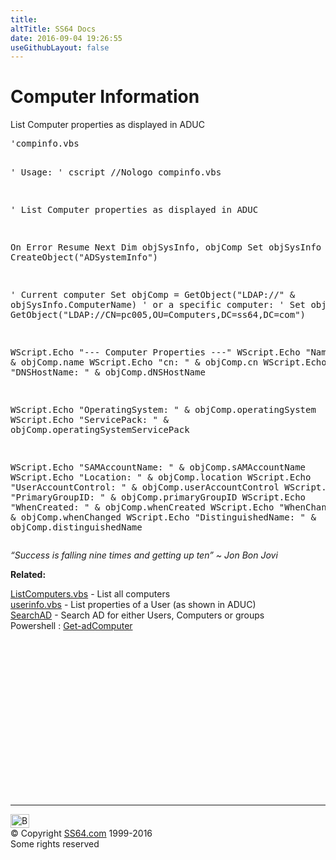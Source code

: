 ```yaml
---
title:
altTitle: SS64 Docs
date: 2016-09-04 19:26:55
useGithubLayout: false
---
```

<!-- #BeginLibraryItem "/Library/head_vbsyntax.lbi" --><!-- #EndLibraryItem --><h1>Computer Information</h1> 
<p>List Computer properties as displayed in ADUC</p>
<pre>'compinfo.vbs

' Usage:
'        cscript //Nologo compinfo.vbs

' List Computer properties as displayed in ADUC

On Error Resume Next
Dim objSysInfo, objComp
Set objSysInfo = CreateObject("ADSystemInfo")

' Current computer
Set objComp = GetObject("LDAP://" &amp; objSysInfo.ComputerName)
 ' or a specific computer:
 ' Set objComp = GetObject("LDAP://CN=pc005,OU=Computers,DC=ss64,DC=com")

WScript.Echo "--- Computer Properties ---"
WScript.Echo "Name: " &amp; objComp.name
WScript.Echo "cn: " &amp; objComp.cn
WScript.Echo "DNSHostName: " &amp; objComp.dNSHostName

WScript.Echo "OperatingSystem: " &amp; objComp.operatingSystem
WScript.Echo "ServicePack: " &amp; objComp.operatingSystemServicePack

WScript.Echo "SAMAccountName: " &amp; objComp.sAMAccountName
WScript.Echo "Location: " &amp; objComp.location
WScript.Echo "UserAccountControl: " &amp; objComp.userAccountControl
WScript.Echo "PrimaryGroupID: " &amp; objComp.primaryGroupID
WScript.Echo "WhenCreated: " &amp; objComp.whenCreated
WScript.Echo "WhenChanged: " &amp; objComp.whenChanged
WScript.Echo "DistinguishedName: " &amp; objComp.distinguishedName</pre>
<p class="quote"><i>“Success is falling nine times and getting up ten” ~ Jon Bon Jovi</i></p>
<p><b>Related:</b></p>
<p><a href="syntax-computers.html">ListComputers.vbs</a> - List all computers <br>
<a href="syntax-userinfo.html">userinfo.vbs</a> - List properties of a User (as shown in ADUC)<br>
<a href="syntax-ad.html">SearchAD</a> - Search AD for either Users, Computers or groups<br>
Powershell : <a href="../ps/get-adcomputer.html">Get-adComputer</a></p><!-- #BeginLibraryItem "/Library/foot_vb.lbi" --><p>
<!-- VB300 -->
<ins class="adsbygoogle" style="display:inline-block;width:300px;height:250px" data-ad-client="ca-pub-6140977852749469" data-ad-slot="1683739502"></ins>
<script>
(adsbygoogle = window.adsbygoogle || []).push({});
</script></p>
<hr>
<div id="bl" class="footer"><a href="syntax-computerinfo.html#"><img src="../images/top.png" width="30" height="22" alt="Back to the Top"></a></div>
<div id="br" class="footer, tagline">© Copyright <a href="../index.html">SS64.com</a> 1999-2016<br>
Some rights reserved</div><!-- #EndLibraryItem -->

